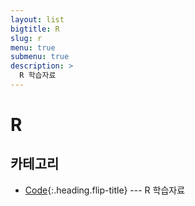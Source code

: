 ```yaml
---
layout: list
bigtitle: R
slug: r
menu: true
submenu: true
description: >
  R 학습자료
---
```


# R

## 카테고리

* [Code]{:.heading.flip-title} --- R 학습자료

[Code]: /code/
